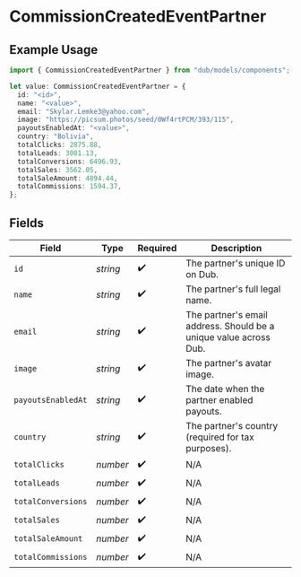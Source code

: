 # CommissionCreatedEventPartner

## Example Usage

```typescript
import { CommissionCreatedEventPartner } from "dub/models/components";

let value: CommissionCreatedEventPartner = {
  id: "<id>",
  name: "<value>",
  email: "Skylar.Lemke3@yahoo.com",
  image: "https://picsum.photos/seed/0Wf4rtPCM/393/115",
  payoutsEnabledAt: "<value>",
  country: "Bolivia",
  totalClicks: 2875.88,
  totalLeads: 3001.13,
  totalConversions: 6496.93,
  totalSales: 3562.05,
  totalSaleAmount: 4894.44,
  totalCommissions: 1594.37,
};
```

## Fields

| Field                                                             | Type                                                              | Required                                                          | Description                                                       |
| ----------------------------------------------------------------- | ----------------------------------------------------------------- | ----------------------------------------------------------------- | ----------------------------------------------------------------- |
| `id`                                                              | *string*                                                          | :heavy_check_mark:                                                | The partner's unique ID on Dub.                                   |
| `name`                                                            | *string*                                                          | :heavy_check_mark:                                                | The partner's full legal name.                                    |
| `email`                                                           | *string*                                                          | :heavy_check_mark:                                                | The partner's email address. Should be a unique value across Dub. |
| `image`                                                           | *string*                                                          | :heavy_check_mark:                                                | The partner's avatar image.                                       |
| `payoutsEnabledAt`                                                | *string*                                                          | :heavy_check_mark:                                                | The date when the partner enabled payouts.                        |
| `country`                                                         | *string*                                                          | :heavy_check_mark:                                                | The partner's country (required for tax purposes).                |
| `totalClicks`                                                     | *number*                                                          | :heavy_check_mark:                                                | N/A                                                               |
| `totalLeads`                                                      | *number*                                                          | :heavy_check_mark:                                                | N/A                                                               |
| `totalConversions`                                                | *number*                                                          | :heavy_check_mark:                                                | N/A                                                               |
| `totalSales`                                                      | *number*                                                          | :heavy_check_mark:                                                | N/A                                                               |
| `totalSaleAmount`                                                 | *number*                                                          | :heavy_check_mark:                                                | N/A                                                               |
| `totalCommissions`                                                | *number*                                                          | :heavy_check_mark:                                                | N/A                                                               |